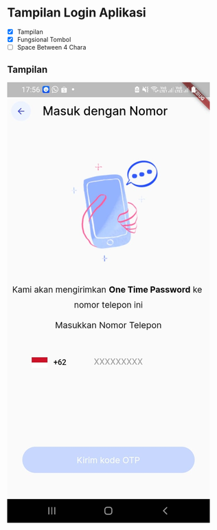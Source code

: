 # Tampilan Login Aplikasi

- [x] Tampilan
- [x] Fungsional Tombol
- [ ] Space Between 4 Chara

## Tampilan

![Tampilan](assets/images/layout.jpg)
